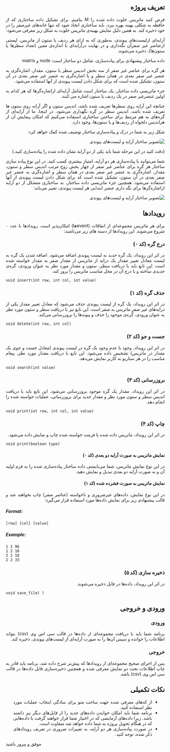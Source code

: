 <div dir='rtl' align="justify">
  

## تعریف پروژه


فرض کنید ماتریس خلوت داده شده را M بنامیم. برای تشکیل داده ساختاری که از حافظه به شکلی بهینه بهره ببرد، باید ساختاری اتخاذ شود که تنها خانه‌های غیرصفر را در خود ذخیره کند. به همین دلیل نمایش بهینه‌ی ماتریس خلوت به شکل زیر معرفی می‌شود:

آرایه‌ای ازلیست‌های پیوندی، به‌طوری که به ازای هر ردیف یا ستون از ماتریس، لیستی ازعناصر غیر صفرآن نگه‌داری و در نهایت درآرایه‌ای با اندازه‌ی معین (تعداد سطرها یا ستون‌ها)، ذخیره می‌شوند.

داده ساختار پیشنهادی برای پیاده‌سازی، شامل دو ساختار است: node و matrix


هر گره برای عناصر غیر صفر از سه بخش اندیس سطر یا ستون، مقدار، اشاره‌گری به عنصر غیر صفر بعدی در همان سطر و یا اشاره‌گری به عنصر غیر صفر بعدی در آن ستون، تشکیل شده‌ است که برای شکل دادن لیست ‍‍پیوندی از آنها استفاده می‌شود.

جزء ماتریسی داده ساختار، یک ساختار است شامل آرایه‌ای ازاشاره‌گرها که هر کدام به اولین عنصرغیر صفر در یک ردیف یا ستون اشاره می کنند.

چنانچه این آرایه روی سطرها تعریف شده باشد، اندیس ستون و اگر آرایه روی ستون ها تعریف شده باشد، اندیس سطر در گره نگهداری می‌شود. در اینجا، ما از آرایه‌ای از گره‌های به هم مرتبط برای ساختن ساختاری استفاده می‌کنیم که امکان پیمایش آن از هراندیس دلخواه از ردیف‌ها و یا ستون‌ها، وجود دارد.



شکل زیر به شما در درک و پیاده‌سازی ساختار توصیف شده کمک خواهد کرد:


 ![تصویر ساختار آرایه و لیست‌های پیوندی](https://s20.picofile.com/file/8442321984/Untitled_presentation.png) 



(دقت کنید در این مرحله شما باید یکی از دو آرایة نشان داده شده را پیاده‌سازی کنید.) 


شما می‌توانید با پیاده‌سازی هر دو آرایه، امتیاز بیشتری کسب کنید. در این نوع پیاده سازی ساختار هر گره برای عناصر غیر صفر از چهار بخش زوج مرتب اندیس سطر و ستون، مقدار، اشاره‌گری به عنصر غیر صفر بعدی در همان سطر و اشاره‌گری به عنصر غیر صفر بعدی در آن ستون، تشکیل شده‌ است که برای شکل دادن لیست ‍‍پیوندی از آنها استفاده می‌شود.
همچنین جزء ماتریسی داده ساختار، به ساختاری متشکل از دو آرایه ازاشاره‌گرها برای نگه داری عنصر ابتدایی هر لیست پیوندی، تغییر می‌یابد:


 ![تصویر ساختار آرایه و لیست‌های پیوندی](https://s21.picofile.com/file/8442324918/Untitled_presentation_1_.png) 

## رویدادها

برای هر ماتریس مجموعه‌ای از اتفاقات (eventها) امکان‌پذیر است. رویدادها با عدد ٠ شروع می‌شوند. این رویدادها از دسته های زیر می‌باشند:

### درج گره (کد ٠)

در اثر این رویداد، یک گره جدید به لیست پیوندی اضافه می‌شود. اضافه شدن یک گره به لیست معادل تغییر مقدار یک درایه از ماتریس از مقدار صفر به مقدار خواسته شده است. این تابع باید با دریافت سطر، ستون و مقدار مورد نظر به عنوان ورودی، گره‌ی جدیدی ساخته و با درج آن در محل مناسب ماتریس را بروز کند.


<div dir='ltr' align="justify">

```void insert(int row, int col, int value)```

</div>


### حذف گره (کد ۱)

در اثر این رویداد، یک گره از لیست پیوندی حذف می‌شود که معادل تغییر مقدار یکی از درایه‌های غیر صفر ماتریس به صفر است. این تابع نیز با دریافت سطر و ستون مورد نظر به عنوان ورودی، گره‌ی موجود را حذف و پیوندها را بروزرسانی می‌کند.


<div dir='ltr' align="justify">

```void delete(int row, int col)```

</div>

### جست و جو (کد ۲)

در اثر این رویداد، وجود یا عدم وجود یک گره در لیست پیوندی (معادل جست و جوی یک مقدار در ماتریس) تشخیص داده می‌شود. این تابع با دریافت مقدار مورد نظر، پیغام مناسب را در هر سناریو به کاربر نمایش می‌دهد.


<div dir='ltr' align="justify">

```void search(int value)```

</div>

### بروزرسانی (کد ۳)

در اثر این رویداد، مقدار یک گره موجود بروزرسانی می‌شود. این تابع باید با دریافت اندیس سطر و ستون مورد نظر و مقدار جدید برای بروزرسانی، عملیات خواسته شده را انجام دهد.


<div dir='ltr' align="justify">

```void print(int row, int col, int value)```

</div>


### چاپ (کد ۴)

در اثر این رویداد، ماتریس داده شده با فرمت خواسته شده چاپ و نمایش داده می‌شود.


<div dir='ltr' align="justify">

```void print(boolean type)```

</div>


#### نمایش ماتریس به صورت آرایه دو بعدی (کد ٠)

در این نوع نمایش ماتریس، شما می‌بایستی داده ساختار پیاده‌سازی شده را به فرم اولیه آن و به صورت آرایه دو بعدی تبدیل و نمایش دهید.

#### نمایش ماتریس به صورت فشرده شده (کد ۱)

در این نوع نمایش، داده‌های غیرضروری و ناخواسته (عناصر صفر) چاپ نخواهند شد و قالب پیشنهادی زیر برای نمایش داده‌ها مورد استفاده قرار می‌گیرد:

</div>
<div dir='ltr' align="justify">
  
##### Format:
  
`[row] [col] [value]`

##### Example:

```
1 1 96
1 2 10
2 1 18
2 2 33
```

</div>
<div dir='rtl' align="justify">

### ذخیره سازی (کد ۵)

در اثر این رویداد، داده‌ها در فایل ذخیره می‌شوند.


<div dir='ltr' align="justify">

```void save_file( )```

</div>

## ورودی و خروجی

### ورودی

برنامه شما باید با دریافت مجموعه‌ای از داده‌ها در قالب سی اس وی (csv) بتواند اطلاعات را خوانده و سپس آن‌ها را به صورت آرایه‌ای از لیست‌های پیوندی، ذخیره کند.

### خروجی

پس از اجرای صحیح مجموعه‌ای از رویدادها که پیش‌تر شرح داده شد، برنامه باید قادر به چاپ اطلاعات تحت دو نمایش معرفی شده و همچنین ذخیره‌سازی فایل داده‌ها در قالب سی اس وی (csv) باشد.

## نکات تکمیلی

- از کدهای معرفی شده جهت ساخت منو برای سادگی انتخاب عملیات مورد نظر استفاده کنید.
- برنامه شما باید امکان خواندن داده‌های جدید را از فایل‌های دیگر نیز داشته باشد. زیرا داده‌های آزمایشی که در اختیار شما قرار خواهند گرفت با داده‌هایی که در هنگام تحویل پروژه به شما داده خواهد شد متفاوت است.
- در صورت پیاده‌سازی هر دو آرایه، به تغییرات ضروری در تعریف رویدادهای ذکر شده، توجه کنید.
</div>
<div dir='ltr' align="justify">

موفق و پیروز باشید

</div>
